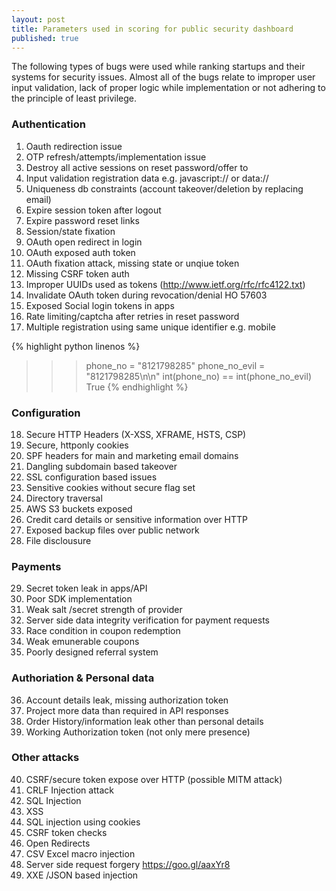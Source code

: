 ```yaml
---
layout: post
title: Parameters used in scoring for public security dashboard
published: true
---
```




The following types of bugs were used while ranking startups and their systems for security issues. Almost all of the bugs relate to improper user input validation, lack of proper logic while implementation or not adhering to the principle of least privilege. 

	
### Authentication
1. Oauth redirection issue
2. OTP refresh/attempts/implementation issue
3. Destroy all active sessions on reset password/offer to 
4. Input validation registration data e.g.  javascript:// or data:// 
5. Uniqueness db constraints (account takeover/deletion by replacing email)
6. Expire session token after logout
7. Expire password reset links
8. Session/state fixation
9. OAuth open redirect in login
10. OAuth exposed auth token
11. OAuth fixation attack, missing state or unqiue token
12. Missing CSRF token auth
13. Improper UUIDs used as tokens (http://www.ietf.org/rfc/rfc4122.txt)
14. Invalidate OAuth token during revocation/denial HO 57603
15. Exposed Social login tokens in apps
16. Rate limiting/captcha after retries in reset password
17. Multiple registration using same unique identifier e.g. mobile

{% highlight python linenos %}
>>> phone_no = "8121798285"
>>> phone_no_evil = "8121798285\n\n"
>>> int(phone_no) == int(phone_no_evil)
True
{% endhighlight %}

### Configuration

18. Secure HTTP Headers (X-XSS, XFRAME, HSTS, CSP)
19. Secure, httponly cookies
20. SPF headers for main and marketing email domains
21. Dangling subdomain based takeover
22. SSL configuration based issues
23. Sensitive cookies without secure flag set
24. Directory traversal
25. AWS S3 buckets exposed
26. Credit card details or sensitive information over HTTP
27. Exposed backup files over public network
28. File disclousure

### Payments

29. Secret token leak in apps/API
30. Poor SDK implementation
31. Weak salt /secret strength of provider
32. Server side data integrity verification for payment requests
33. Race condition in coupon redemption
34. Weak emunerable coupons
35. Poorly designed referral system

### Authoriation & Personal data 
36. Account details leak, missing authorization token
37. Project more data than required in API responses
38. Order History/information leak other than personal details
39. Working Authorization token (not only mere presence)

### Other attacks
40. CSRF/secure token expose over HTTP (possible MITM attack)
41. CRLF Injection attack
42. SQL Injection
43. XSS
44. SQL injection using cookies
45. CSRF token checks
46. Open Redirects
47. CSV Excel macro injection
48. Server side request forgery  https://goo.gl/aaxYr8
49. XXE /JSON based injection
